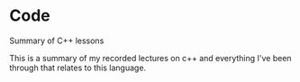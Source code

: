 # Code
Summary of C++ lessons

This is a summary of my recorded lectures on c++ and everything I've been through that relates to this language.